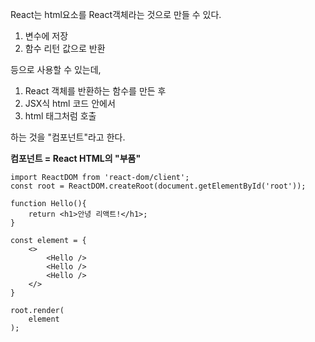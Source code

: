 React는 html요소를 React객체라는 것으로 만들 수 있다.

1. 변수에 저장
2. 함수 리턴 값으로 반환   

등으로 사용할 수 있는데,  

1) React 객체를 반환하는 함수를 만든 후
2) JSX식 html 코드 안에서
3) html 태그처럼 호출

하는 것을 "컴포넌트"라고 한다.

**컴포넌트 = React HTML의 "부품"**


```JSX
import ReactDOM from 'react-dom/client';
const root = ReactDOM.createRoot(document.getElementById('root'));

function Hello(){
	return <h1>안녕 리액트!</h1>;
}

const element = {
	<>
		<Hello />
		<Hello />
		<Hello />
	</>
}

root.render(
	element
);
```
